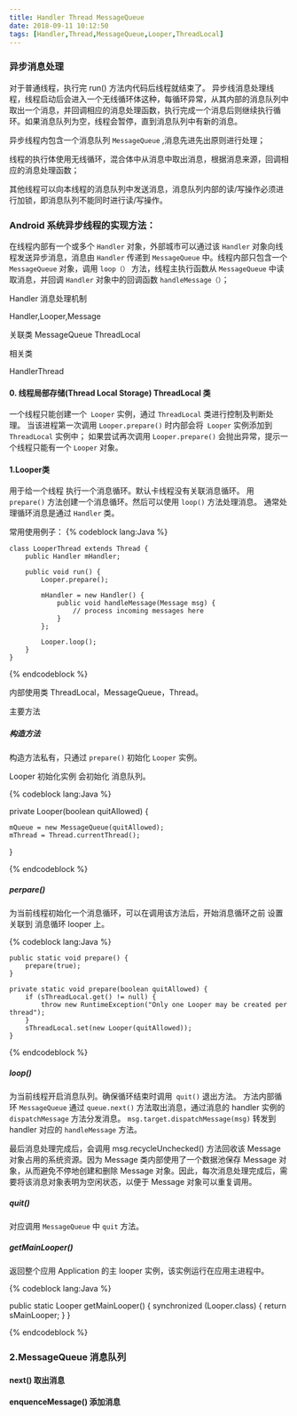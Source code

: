 ```yaml
---
title: Handler Thread MessageQueue
date: 2018-09-11 10:12:50
tags: [Handler,Thread,MessageQueue,Looper,ThreadLocal]
---
```



### 异步消息处理


对于普通线程，执行完 run() 方法内代码后线程就结束了。
异步线消息处理线程，线程启动后会进入一个无线循环体这种，每循环异常，从其内部的消息队列中取出一个消息，并回调相应的消息处理函数，执行完成一个消息后则继续执行循环。如果消息队列为空，线程会暂停，直到消息队列中有新的消息。

异步线程内包含一个消息队列 `MessageQueue` ,消息先进先出原则进行处理；

线程的执行体使用无线循环，混合体中从消息中取出消息，根据消息来源，回调相应的消息处理函数；

其他线程可以向本线程的消息队列中发送消息，消息队列内部的读/写操作必须进行加锁，即消息队列不能同时进行读/写操作。



### Android 系统异步线程的实现方法：

在线程内部有一个或多个 `Handler` 对象，外部城市可以通过该 `Handler` 对象向线程发送异步消息，消息由 `Handler` 传递到 `MessageQueue` 中。线程内部只包含一个 `MessageQueue` 对象，调用 `loop（）` 方法，线程主执行函数从 `MessageQueue` 中读取消息，并回调 `Handler` 对象中的回调函数 `handleMessage（）`；

<!-- more -->

Handler 消息处理机制 

Handler,Looper,Message

关联类
MessageQueue ThreadLocal

相关类

HandlerThread


#### 0. 线程局部存储(Thread Local Storage) ThreadLocal 类

一个线程只能创建一个` Looper` 实例，通过 `ThreadLocal` 类进行控制及判断处理。
当该进程第一次调用 `Looper.prepare()` 时内部会将` Looper` 实例添加到 `ThreadLocal` 实例中；
如果尝试再次调用 `Looper.prepare()` 会抛出异常，提示一个线程只能有一个 `Looper` 对象。

#### 1.Looper类

用于给一个线程 执行一个消息循环。默认卡线程没有关联消息循环。
用 `prepare()` 方法创建一个消息循环。然后可以使用 `loop()` 方法处理消息。
通常处理循环消息是通过 `Handler` 类。

常用使用例子：
{% codeblock lang:Java %}

    class LooperThread extends Thread {
        public Handler mHandler;
      
        public void run() {
            Looper.prepare();
      
            mHandler = new Handler() {
                public void handleMessage(Message msg) {
                    // process incoming messages here
                }
            };
      
            Looper.loop();
        }
    }

  {% endcodeblock %}



内部使用类 ThreadLocal，MessageQueue，Thread。

主要方法

##### 构造方法

构造方法私有，只通过 `prepare()` 初始化 `Looper` 实例。

Looper 初始化实例 会初始化 消息队列。

{% codeblock lang:Java %}

private Looper(boolean quitAllowed) {     
	
	mQueue = new MessageQueue(quitAllowed);     
	mThread = Thread.currentThread(); 

}

{% endcodeblock %}


##### perpare() 

为当前线程初始化一个消息循环，可以在调用该方法后，开始消息循环之前 设置关联到 消息循环 looper 上。

{% codeblock lang:Java %}

 	public static void prepare() {
        prepare(true);
    }

 	private static void prepare(boolean quitAllowed) {
        if (sThreadLocal.get() != null) {
            throw new RuntimeException("Only one Looper may be created per thread");
        }
        sThreadLocal.set(new Looper(quitAllowed));
    }

{% endcodeblock %}


##### loop() 

为当前线程开启消息队列。确保循环结束时调用` quit()` 退出方法。
方法内部循环 `MessageQueue` 通过 `queue.next()` 方法取出消息，通过消息的 handler 实例的 `dispatchMessage` 方法分发消息。
 `msg.target.dispatchMessage(msg)` 转发到 handler 对应的 `handleMessage` 方法。

最后消息处理完成后，会调用 msg.recycleUnchecked() 方法回收该 Message 对象占用的系统资源。因为 Message 类内部使用了一个数据池保存 Message 对象，从而避免不停地创建和删除 Message 对象。因此，每次消息处理完成后，需要将该消息对象表明为空闲状态，以便于 Message 对象可以重复调用。

##### quit() 

对应调用 `MessageQueue` 中 `quit` 方法。


##### getMainLooper() 

返回整个应用 Application 的主 looper 实例，该实例运行在应用主进程中。

{% codeblock lang:Java %}

  public static Looper getMainLooper() {
        synchronized (Looper.class) {
            return sMainLooper;
        }
    }

{% endcodeblock %}



### 2.MessageQueue 消息队列



#### next() 取出消息



#### enquenceMessage() 添加消息


